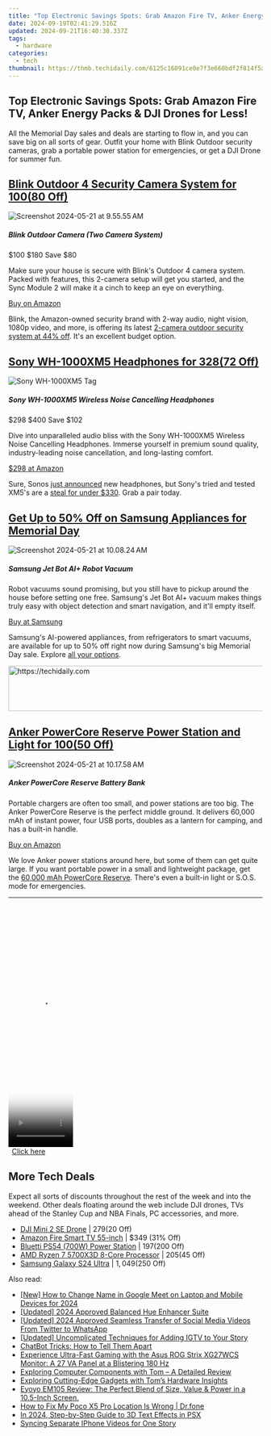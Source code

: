 ```yaml
---
title: "Top Electronic Savings Spots: Grab Amazon Fire TV, Anker Energy Packs & DJI Drones for Less!"
date: 2024-09-19T02:41:29.516Z
updated: 2024-09-21T16:40:30.337Z
tags:
  - hardware
categories:
  - tech
thumbnail: https://thmb.techidaily.com/6125c16091ce0e7f3e660bdf2f814f5a9cf410ddebad9670bd4cad45f7263474.jpg
---
```


## Top Electronic Savings Spots: Grab Amazon Fire TV, Anker Energy Packs & DJI Drones for Less!

All the Memorial Day sales and deals are starting to flow in, and you can save big on all sorts of gear. Outfit your home with Blink Outdoor security cameras, grab a portable power station for emergencies, or get a DJI Drone for summer fun.

## [Blink Outdoor 4 Security Camera System for $100 ($80 Off)](https://www.amazon.com/Blink-Outdoor-4th-Gen-2-Camera/dp/B0B1N6B8QT?tag=hotoge-20&ascsubtag=UUhtgUeUpU2003254&asc%5Frefurl=https%3A%2F%2Fwww.howtogeek.com%2Ftop-tech-deals-fire-tv-power-station-dji-mini-2-more%2F&asc%5Fcampaign=Short-Term) 

![Screenshot 2024-05-21 at 9.55.55 AM](https://static1.howtogeekimages.com/wordpress/wp-content/uploads/2024/05/screenshot-2024-05-21-at-9-55-55-am.jpg) 

#####  Blink Outdoor Camera (Two Camera System)

$100 $180 Save $80 

Make sure your house is secure with Blink's Outdoor 4 camera system. Packed with features, this 2-camera setup will get you started, and the Sync Module 2 will make it a cinch to keep an eye on everything.

[Buy on Amazon](https://www.amazon.com/Blink-Outdoor-4th-Gen-2-Camera/dp/B0B1N6B8QT?tag=hotoge-20&ascsubtag=UUhtgUeUpU2003254&asc%5Frefurl=https%3A%2F%2Fwww.howtogeek.com%2Ftop-tech-deals-fire-tv-power-station-dji-mini-2-more%2F&asc%5Fcampaign=Short-Term) 

 Blink, the Amazon-owned security brand with 2-way audio, night vision, 1080p video, and more, is offering its latest [2-camera outdoor security system at 44% off](https://www.amazon.com/Blink-Outdoor-4th-Gen-2-Camera/dp/B0B1N6B8QT?tag=hotoge-20&ascsubtag=UUhtgUeUpU2003254&asc%5Frefurl=https%3A%2F%2Fwww.howtogeek.com%2Ftop-tech-deals-fire-tv-power-station-dji-mini-2-more%2F&asc%5Fcampaign=Short-Term). It's an excellent budget option.

## [Sony WH-1000XM5 Headphones for $328 ($72 Off)](https://www.amazon.com/Sony-WH-1000XM5-Canceling-Headphones-Hands-Free/dp/B0BXYCS74H?th=1&tag=hotoge-20&ascsubtag=UUhtgUeUpU2003254&asc%5Frefurl=https%3A%2F%2Fwww.howtogeek.com%2Ftop-tech-deals-fire-tv-power-station-dji-mini-2-more%2F&asc%5Fcampaign=Short-Term) 

![Sony WH-1000XM5 Tag](https://static1.howtogeekimages.com/wordpress/wp-content/uploads/2023/12/sony-wh-1000xm5-tag.png) 

#####  Sony WH-1000XM5 Wireless Noise Cancelling Headphones

$298 $400 Save $102 

Dive into unparalleled audio bliss with the Sony WH-1000XM5 Wireless Noise Cancelling Headphones. Immerse yourself in premium sound quality, industry-leading noise cancellation, and long-lasting comfort.

[$298 at Amazon](https://www.amazon.com/Sony-WH-1000XM5-Canceling-Headphones-Hands-Free/dp/B09XS7JWHH?tag=hotoge-20&ascsubtag=UUhtgUeUpU2003254&asc%5Frefurl=https%3A%2F%2Fwww.howtogeek.com%2Ftop-tech-deals-fire-tv-power-station-dji-mini-2-more%2F&asc%5Fcampaign=Short-Term) 

 Sure, Sonos [just announced](https://mondly-stories.techidaily.com/conveying-deep-emotions-in-magyar-language/) new headphones, but Sony's tried and tested XM5's are a [steal for under $330](https://www.amazon.com/Sony-WH-1000XM5-Canceling-Headphones-Hands-Free/dp/B0BXYCS74H?th=1&tag=hotoge-20&ascsubtag=UUhtgUeUpU2003254&asc%5Frefurl=https%3A%2F%2Fwww.howtogeek.com%2Ftop-tech-deals-fire-tv-power-station-dji-mini-2-more%2F&asc%5Fcampaign=Short-Term). Grab a pair today.

## [Get Up to 50% Off on Samsung Appliances for Memorial Day](https://shop-links.co/link/?exclusive=1&publisher_slug=itechdaily19598&url=https%3A%2F%2Fwww.anrdoezrs.net%2Flinks%2F3607085%2Ftype%2Fdlg%2Fsid%2FUUhtgUeUpU2003254%2Fhttps%3A%2F%2Fr.bttn.io%2F%3Fbtn%255Fref%3Dorg-4ff3aefbfe97447b%26btn%255Fpub%255Fref%3D1845006643361266743%26btn%255Furl%3Dhttps%253A%252F%252Fwww.samsung.com%252Fus%252Fshop%252Flabor-day-package%252Fdetails%252F4door-flex-and-family-hub-refrigerator-ai-powered-smart-dial-and-flex-duo-slidein-gas-range-and-jet-bot-robot-vacuum-with-clean-station-package%252F%252F%253Fnrtv%255Fcid%253D.nrtv%255Fplchldr.%2526utm%255Fsource%253Dhowtogeek%2526cid%253Dopmc-ecomm-nrtiv-ref-042720-142022-howtogeek-21163303%2526utm%255Fmedium%253Dnarrativ%2526utm%255Fcampaign%253D21163303%2526utm%255Fcontent%253Dref%2526nrtv%255Fas%255Fsrc%253D1) 

![Screenshot 2024-05-21 at 10.08.24 AM](https://static1.howtogeekimages.com/wordpress/wp-content/uploads/2024/05/screenshot-2024-05-21-at-10-08-24-am.jpg) 

#####  Samsung Jet Bot AI+ Robot Vacuum

Robot vacuums sound promising, but you still have to pickup around the house before setting one free. Samsung's Jet Bot AI+ vacuum makes things truly easy with object detection and smart navigation, and it'll empty itself. 

[Buy at Samsung](https://shop-links.co/link/?exclusive=1&publisher_slug=itechdaily19598&url=https%3A%2F%2Fwww.anrdoezrs.net%2Flinks%2F3607085%2Ftype%2Fdlg%2Fsid%2FUUhtgUeUpU2003254%2Fhttps%3A%2F%2Fr.bttn.io%2F%3Fbtn%255Fref%3Dorg-4ff3aefbfe97447b%26btn%255Fpub%255Fref%3D1845006644005395979%26btn%255Furl%3Dhttps%253A%252F%252Fwww.samsung.com%252Fus%252Fhome-appliances%252Fvacuums%252Fjet-bot-robot%252Fjet-bot-ai-plus-robot-vacuum-with-object-recognition-vr50t95735w-aa%252F%253Fnrtv%255Fcid%253D.nrtv%255Fplchldr.%2526utm%255Fsource%253Dhowtogeek%2526cid%253Dopmc-ecomm-nrtiv-vac-042720-142014-howtogeek-21163285%2526utm%255Fmedium%253Dnarrativ%2526utm%255Fcampaign%253D21163285%2526utm%255Fcontent%253Dvac%2526nrtv%255Fas%255Fsrc%253D1) 

 Samsung's AI-powered appliances, from refrigerators to smart vacuums, are available for up to 50% off right now during Samsung's big Memorial Day sale. Explore [all your options](https://shop-links.co/link/?exclusive=1&publisher_slug=itechdaily19598&url=https%3A%2F%2Fwww.anrdoezrs.net%2Flinks%2F3607085%2Ftype%2Fdlg%2Fsid%2FUUhtgUeUpU2003254%2Fhttps%3A%2F%2Fr.bttn.io%2F%3Fbtn%255Fref%3Dorg-4ff3aefbfe97447b%26btn%255Fpub%255Fref%3D1845006643352833723%26btn%255Furl%3Dhttps%253A%252F%252Fwww.samsung.com%252Fus%252Fhome-appliances%252Fearly-blackfriday-offers%252F%253Fnrtv%255Fcid%253D.nrtv%255Fplchldr.%2526utm%255Fsource%253Dhowtogeek%2526cid%253Dopmc-ecomm-nrtiv-wash-042720-142023-howtogeek-21162674%2526utm%255Fmedium%253Dnarrativ%2526utm%255Fcampaign%253D21162674%2526utm%255Fcontent%253Dwash%2526nrtv%255Fas%255Fsrc%253D1).

<!-- affiliate ads begin -->
<a href="https://appsumo.8odi.net/c/5597632/2043603/7443" target="_top" id="2043603">
  <img src="//a.impactradius-go.com/display-ad/7443-2043603" border="0" alt="https://techidaily.com" width="728" height="90"/>
</a>
<img height="0" width="0" src="https://appsumo.8odi.net/i/5597632/2043603/7443" style="position:absolute;visibility:hidden;" border="0" />
<!-- affiliate ads end -->

## [Anker PowerCore Reserve Power Station and Light for $100 ($50 Off)](https://www.amazon.com/dp/B0CQ5BMM9Z?th=1&tag=hotoge-20&ascsubtag=UUhtgUeUpU2003254&asc%5Frefurl=https%3A%2F%2Fwww.howtogeek.com%2Ftop-tech-deals-fire-tv-power-station-dji-mini-2-more%2F&asc%5Fcampaign=Short-Term) 

![Screenshot 2024-05-21 at 10.17.58 AM](https://static1.howtogeekimages.com/wordpress/wp-content/uploads/2024/05/screenshot-2024-05-21-at-10-17-58-am.jpg) 

#####  Anker PowerCore Reserve Battery Bank

Portable chargers are often too small, and power stations are too big. The Anker PowerCore Reserve is the perfect middle ground. It delivers 60,000 mAh of instant power, four USB ports, doubles as a lantern for camping, and has a built-in handle. 

[Buy on Amazon](https://www.amazon.com/dp/B0CQ5BMM9Z?th=1&tag=hotoge-20&ascsubtag=UUhtgUeUpU2003254&asc%5Frefurl=https%3A%2F%2Fwww.howtogeek.com%2Ftop-tech-deals-fire-tv-power-station-dji-mini-2-more%2F&asc%5Fcampaign=Short-Term) 

 We love Anker power stations around here, but some of them can get quite large. If you want portable power in a small and lightweight package, get the [60,000 mAh PowerCore Reserve](https://www.amazon.com/dp/B0CQ5BMM9Z?th=1&tag=hotoge-20&ascsubtag=UUhtgUeUpU2003254&asc%5Frefurl=https%3A%2F%2Fwww.howtogeek.com%2Ftop-tech-deals-fire-tv-power-station-dji-mini-2-more%2F&asc%5Fcampaign=Short-Term). There's even a built-in light or S.O.S. mode for emergencies.

---

<!-- affiliate ads begin -->
<span id="1977006">
					<video width="128" height="480" style="cursor:pointer"
           poster="//a.impactradius-go.com/display-clicktoplayimage/1977006.png"
           onclick="if(!this.playClicked){this.play();this.setAttribute('controls',true);this.playClicked=true;}">
	   <source src="//a.impactradius-go.com/display-ad/22993-1977006">
	   <img src="//a.impactradius-go.com/display-clicktoplayimage/1977006.png" style="border: none; height: 100%; width: 100%; object-fit: contain">
	</video>
	<div style="width:80px;text-align:center"><a href="javascript:window.open(decodeURIComponent('https%3A%2F%2Fhomestyler.sjv.io%2Fc%2F5597632%2F1977006%2F22993'), '_blank');void(0);">Click here</a></div>
</span>
<img height="0" width="0" src="https://imp.pxf.io/i/5597632/1977006/22993" style="position:absolute;visibility:hidden;" border="0" />
<!-- affiliate ads end -->

##  More Tech Deals

 Expect all sorts of discounts throughout the rest of the week and into the weekend. Other deals floating around the web include DJI drones, TVs ahead of the Stanley Cup and NBA Finals, PC accessories, and more.

* [DJI Mini 2 SE Drone](https://www.amazon.com/dp/B0BQ2T2TH9?th=1&tag=hotoge-20&ascsubtag=UUhtgUeUpU2003254&asc%5Frefurl=https%3A%2F%2Fwww.howtogeek.com%2Ftop-tech-deals-fire-tv-power-station-dji-mini-2-more%2F&asc%5Fcampaign=Short-Term) | $279 ($20 Off)
* [Amazon Fire Smart TV 55-inch](https://www.amazon.com/amazon-fire-tv-55-inch-4-series-4k-smart-tv/dp/B0B3H6JPYZ?tag=hotoge-20&ascsubtag=UUhtgUeUpU2003254&asc%5Frefurl=https%3A%2F%2Fwww.howtogeek.com%2Ftop-tech-deals-fire-tv-power-station-dji-mini-2-more%2F&asc%5Fcampaign=Short-Term) | $349 (31% Off)
* [Bluetti PS54 (700W) Power Station](https://www.walmart.com/ip/BLUETTI-PS54-700W-Solar-Generator-537Wh-LiFePO4-Power-Station-Portable-Solar-Generator-for-Home-Backup-Off-Grid-Living-Best-Camping-Power-Station/3849608522) | $197 ($200 Off)
* [AMD Ryzen 7 5700X3D 8-Core Processor](https://www.amazon.com/dp/B0CQ4H4H7X?tag=hotoge-20&ascsubtag=UUhtgUeUpU2003254&asc%5Frefurl=https%3A%2F%2Fwww.howtogeek.com%2Ftop-tech-deals-fire-tv-power-station-dji-mini-2-more%2F&asc%5Fcampaign=Short-Term) | $205 ($45 Off)
* [Samsung Galaxy S24 Ultra](https://www.amazon.com/SAMSUNG-Smartphone-Unlocked-Android-Titanium/dp/B0CMDM65JH?th=1&tag=hotoge-20&ascsubtag=UUhtgUeUpU2003254&asc%5Frefurl=https%3A%2F%2Fwww.howtogeek.com%2Ftop-tech-deals-fire-tv-power-station-dji-mini-2-more%2F&asc%5Fcampaign=Short-Term) | $1,049 ($250 Off)

<ins class="adsbygoogle"
     style="display:block"
     data-ad-format="autorelaxed"
     data-ad-client="ca-pub-7571918770474297"
     data-ad-slot="1223367746"></ins>

<ins class="adsbygoogle"
     style="display:block"
     data-ad-client="ca-pub-7571918770474297"
     data-ad-slot="8358498916"
     data-ad-format="auto"
     data-full-width-responsive="true"></ins>

<span class="atpl-alsoreadstyle">Also read:</span>
<div><ul>
<li><a href="https://on-screen-recording.techidaily.com/new-how-to-change-name-in-google-meet-on-laptop-and-mobile-devices-for-2024/"><u>[New] How to Change Name in Google Meet on Laptop and Mobile Devices for 2024</u></a></li>
<li><a href="https://fox-boxes.techidaily.com/updated-2024-approved-balanced-hue-enhancer-suite/"><u>[Updated] 2024 Approved Balanced Hue Enhancer Suite</u></a></li>
<li><a href="https://twitter-videos.techidaily.com/updated-2024-approved-seamless-transfer-of-social-media-videos-from-twitter-to-whatsapp/"><u>[Updated] 2024 Approved Seamless Transfer of Social Media Videos From Twitter to WhatsApp</u></a></li>
<li><a href="https://instagram-video-recordings.techidaily.com/updated-uncomplicated-techniques-for-adding-igtv-to-your-story/"><u>[Updated] Uncomplicated Techniques for Adding IGTV to Your Story</u></a></li>
<li><a href="https://unlock-android.techidaily.com/chatbot-tricks-how-to-tell-them-apart/"><u>ChatBot Tricks: How to Tell Them Apart</u></a></li>
<li><a href="https://hardware-tips.techidaily.com/experience-ultra-fast-gaming-with-the-asus-rog-strix-xg27wcs-monitor-a-27-va-panel-at-a-blistering-180-hz/"><u>Experience Ultra-Fast Gaming with the Asus ROG Strix XG27WCS Monitor: A 27 VA Panel at a Blistering 180 Hz</u></a></li>
<li><a href="https://hardware-tips.techidaily.com/exploring-computer-components-with-tom-a-detailed-review/"><u>Exploring Computer Components with Tom – A Detailed Review</u></a></li>
<li><a href="https://hardware-tips.techidaily.com/exploring-cutting-edge-gadgets-with-toms-hardware-insights/"><u>Exploring Cutting-Edge Gadgets with Tom’s Hardware Insights</u></a></li>
<li><a href="https://hardware-tips.techidaily.com/eyoyo-em105-review-the-perfect-blend-of-size-value-and-power-in-a-105-inch-screen/"><u>Eyoyo EM105 Review: The Perfect Blend of Size, Value & Power in a 10.5-Inch Screen.</u></a></li>
<li><a href="https://fake-location.techidaily.com/how-to-fix-my-poco-x5-pro-location-is-wrong-drfone-by-drfone-virtual-android/"><u>How to Fix My Poco X5 Pro Location Is Wrong | Dr.fone</u></a></li>
<li><a href="https://extra-support.techidaily.com/in-2024-step-by-step-guide-to-3d-text-effects-in-psx/"><u>In 2024, Step-by-Step Guide to 3D Text Effects in PSX</u></a></li>
<li><a href="https://fox-boxes.techidaily.com/syncing-separate-iphone-videos-for-one-story/"><u>Syncing Separate IPhone Videos for One Story</u></a></li>
</ul></div>

